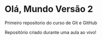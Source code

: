 # Olá, Mundo Versão 2
 Primeiro repositorio do curso de Git e GitHub

 Repositório criado durante uma aula ao vivo!

